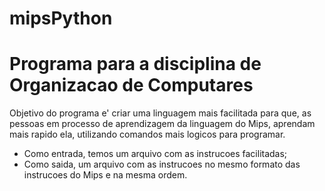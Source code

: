 # mipsPython

<h1>Programa para a disciplina de Organizacao de Computares</h1>

<p>
   
Objetivo do programa e' criar uma linguagem mais facilitada para que, as pessoas em processo de aprendizagem da linguagem do Mips, aprendam mais rapido ela, utilizando comandos mais logicos para programar.
	<ul>
		<li>Como entrada, temos um arquivo com as instrucoes facilitadas;</li>
		<li>Como saida, um arquivo com as instrucoes no mesmo formato das instrucoes do Mips e na mesma ordem.</li>
	</ul>
</p>
